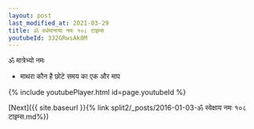 ```yaml
---
layout: post
last_modified_at: 2021-03-29
title: ॐ वर्धमानाया नमः १०८ टाइम्स
youtubeId: 3J2GRwsAk8M
---
```

 
 
 ॐ मात्रेभ्यो नमः  
 
 -  माथरा कौन है छोटे समय का एक और माप 
 
  
 
  
 
 
 
 
 
 


{% include youtubePlayer.html id=page.youtubeId %}
 
[Next]({{ site.baseurl }}{% link  split2/_posts/2016-01-03-ॐ स्वेक्षाय नमः १०८ टाइम्स.md%})
 

